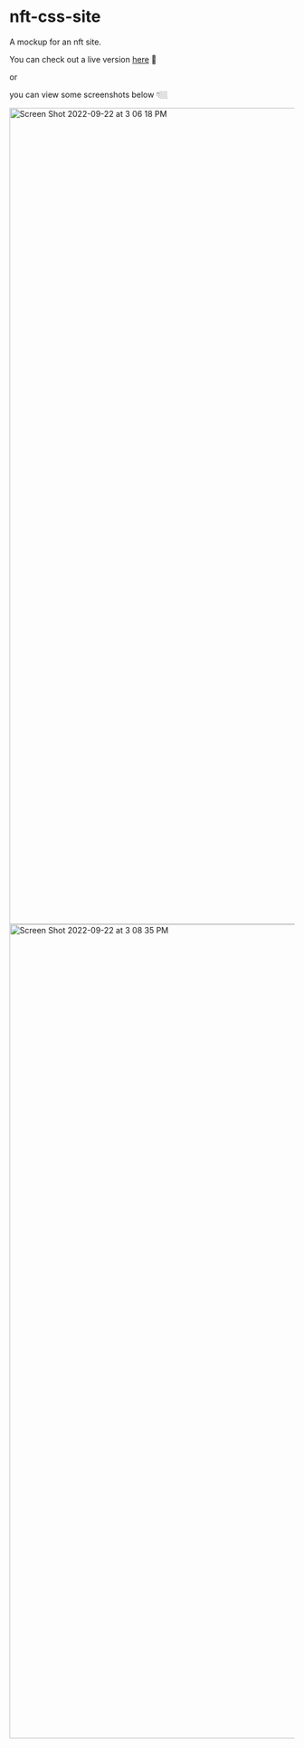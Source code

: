 # nft-css-site
 
A mockup for an nft site. 

You can check out a live version [here](https://helpful-queijadas-318866.netlify.app/) 👟

or

you can view some screenshots below 👇🏼




<img width="1440" alt="Screen Shot 2022-09-22 at 3 06 18 PM" src="https://user-images.githubusercontent.com/25935404/191842473-cd015949-e504-48ba-ad78-bec48dca09cc.png">
<img width="1436" alt="Screen Shot 2022-09-22 at 3 08 35 PM" src="https://user-images.githubusercontent.com/25935404/191842717-cc9cfc01-319d-481f-af2e-82f4ace96241.png">
